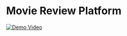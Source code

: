 # Movie Review Platform
[![Demo Video](url_to_thumbnail_image)]([url_to_video](https://youtu.be/wHx8OliogIY)https://youtu.be/wHx8OliogIY)

